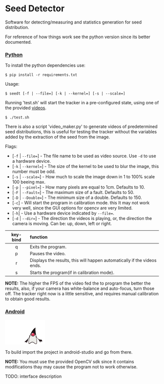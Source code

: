 # Seed Detector

Software for detecting/measuring and statistics generation for seed distribution. 

For reference of how things work see the python version since its better documented.

### [Python](python/ "Python Prototype")

To install the python dependencies use:

```console
$ pip install -r requirements.txt
```
Usage:
```console
$ seedt [-f | --file=] [-k | --kernel=] [-s | --scale=]
```

Running 'test.sh' will start the tracker in a pre-configured state,
using one of the provided [videos](videos/ "Seed Videos").

```console
$ ./test.sh
```

There is also a script 'video_maker.py' to generate videos of
predetermined seed distributions, this is useful for testing the
tracker without the variables added by the extraction of the seed from
the image.

Flags:

* [`-f` | `--file=`] - The file name to be used as video source. Use `-d` to use a hardware device.
* [`-k` | `--kernel=`] - The size of the kernel to be used to blur the
  image, this number must be odd.
* [`-s` | `--scale=`] - How much to scale the image down in 1 to 100% scale 100 beeing max.
* [`-p` | `--pixel=`] - How many pixels are equal to 1cm. Defaults to 10.
* [`-F` | `--Fault=`] - The maximum size of a fault. Defaults to 50.
* [`-D` | `--Double=`] - The minimum size of a double. Defaults to 150.
* [`-c`] - Will start the program in calibration mode. this It may not
  work very well, since the GUI options for opencv are very limited.
* [`-h`] - Use a hardware device indicated by `--file=`.
* [`-d` | `--dir=`] - The direction the videos is playing, or, the
  direction the camera is moving. Can be: up, down, left or right.

| key-bind | function                                                                 |
|:--------:|:-------------------------------------------------------------------------|
| q        | Exits the program.                                                       |
| p        | Pauses the video.                                                        |
| r        | Displays the results, this will happen automatically if the videos ends. |
| s        | Starts the program(if in calibration mode).                              |

**NOTE:** The higher the FPS of the video fed the to program the
better the results, also, if your camera has white-balance and
auto-focus, turn those off. The tracker right now is a little
sensitive, and requires manual calibration to obtain good
results.

### [Android](android/ "Android Version")
![java](images/java.gif "java")

To build import the project in android-studio and go from there.

**NOTE:** You must use the provided OpenCV sdk since it contains
modifications thay may cause the program not to work otherwise.

TODO: interface description
